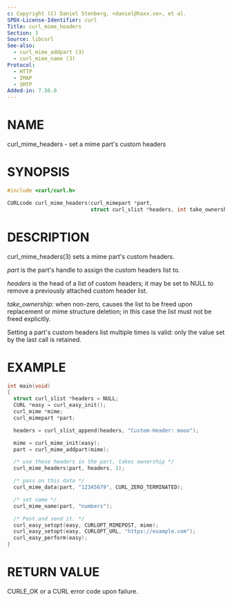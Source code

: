 ```yaml
---
c: Copyright (C) Daniel Stenberg, <daniel@haxx.se>, et al.
SPDX-License-Identifier: curl
Title: curl_mime_headers
Section: 3
Source: libcurl
See-also:
  - curl_mime_addpart (3)
  - curl_mime_name (3)
Protocol:
  - HTTP
  - IMAP
  - SMTP
Added-in: 7.56.0
---
```


# NAME

curl_mime_headers - set a mime part's custom headers

# SYNOPSIS

~~~c
#include <curl/curl.h>

CURLcode curl_mime_headers(curl_mimepart *part,
                           struct curl_slist *headers, int take_ownership);
~~~

# DESCRIPTION

curl_mime_headers(3) sets a mime part's custom headers.

*part* is the part's handle to assign the custom headers list to.

*headers* is the head of a list of custom headers; it may be set to NULL
to remove a previously attached custom header list.

*take_ownership*: when non-zero, causes the list to be freed upon
replacement or mime structure deletion; in this case the list must not be
freed explicitly.

Setting a part's custom headers list multiple times is valid: only the value
set by the last call is retained.

# EXAMPLE

~~~c
int main(void)
{
  struct curl_slist *headers = NULL;
  CURL *easy = curl_easy_init();
  curl_mime *mime;
  curl_mimepart *part;

  headers = curl_slist_append(headers, "Custom-Header: mooo");

  mime = curl_mime_init(easy);
  part = curl_mime_addpart(mime);

  /* use these headers in the part, takes ownership */
  curl_mime_headers(part, headers, 1);

  /* pass on this data */
  curl_mime_data(part, "12345679", CURL_ZERO_TERMINATED);

  /* set name */
  curl_mime_name(part, "numbers");

  /* Post and send it. */
  curl_easy_setopt(easy, CURLOPT_MIMEPOST, mime);
  curl_easy_setopt(easy, CURLOPT_URL, "https://example.com");
  curl_easy_perform(easy);
}
~~~

# RETURN VALUE

CURLE_OK or a CURL error code upon failure.
